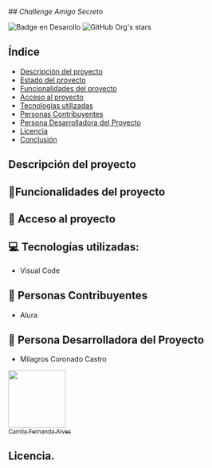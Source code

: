 <em> ## Challenge Amigo Secreto </em>

![Badge en Desarollo](https://img.shields.io/badge/STATUS-EN%20DESAROLLO-green)
![GitHub Org's stars](https://img.shields.io/github/stars/camilafernanda?style=social)


## Índice

* [Descripción del proyecto](#descripción-del-proyecto)
* [Estado del proyecto](#estado-del-proyecto)
* [Funcionalidades del proyecto](#funcionalidades-del-proyecto)
* [Acceso al proyecto](#acceso-proyecto)
* [Tecnologías utilizadas](#tecnologías-utilizadas)
* [Personas Contribuyentes](#personas-contribuyentes)
* [Persona Desarrolladora del Proyecto](#persona-desarrolladora)
* [Licencia](#licencia)
* [Conclusión](#conclusión)

## Descripción del proyecto

## :hammer:Funcionalidades del proyecto


## 📁 Acceso al proyecto

## 💻 Tecnologías utilizadas:
- Visual Code
## 🧔 Personas Contribuyentes 
- Alura
## 🙍 Persona Desarrolladora del Proyecto
- Milagros Coronado Castro
  
[<img src="https://avatars.githubusercontent.com/u/37356058?v=4" width=115><br><sub>Camila Fernanda Alves</sub>](https://github.com/camilafernanda)

## Licencia.
